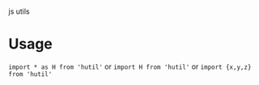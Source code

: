#

js utils

# Usage
`import * as H from 'hutil'`
or
`import H from 'hutil'`
or
`import {x,y,z} from 'hutil'`